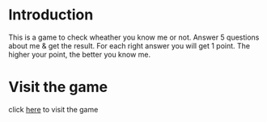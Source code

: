 # Introduction
This is a game to check wheather you know me or not. Answer 5 questions about me & get the result. For each right answer you will get 1 point. The higher your point, the better you know me.
 
# Visit the game
click [here](https://do-u-know-me.netlify.app/) to visit the game
